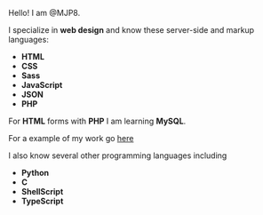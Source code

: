 Hello! I am @MJP8.

I specialize in <b title="Also responsive web design">web design</b> and know these server-side and markup languages: 
- <b title="HyperText Markup Language">HTML</b>
- <b title="Cascading Style Sheets">CSS</b>
- <b title="Syntactically Awesome Style Sheets">Sass</b>
- **JavaScript**
- <b title="JavaScript Object Notation">JSON</b>
- <b title="PHP: Hypertext Preprocessor">PHP</b>

For **HTML** forms with **PHP** I am learning **MySQL**. 

For a example of my work go [here](http://192.168.7.33/html-files/web/cafe.html)

I also know several other programming languages including
- **Python**
- **C**
- **ShellScript**
- **TypeScript**


<!---
MJP8/MJP8 is a ✨ special ✨ repository because its `README.md` (this file) appears on your GitHub profile.
You can click the Preview link to take a look at your changes.
--->


